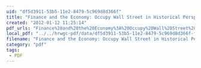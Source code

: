 ```yaml
---
uid: "df5d3911-53b5-11e2-8479-5c969d8d366f"
title: "Finance and the Economy: Occupy Wall Street in Historical Perspective"
created: "2012-01-12 11:25:14"
pdf_urls: "Finance%20and%20the%20Economy%3A%20Occupy%20Wall%20Street%20in%20Historical%20Perspective.resources/fulltext.pdf"
local_pdf: "../../hrwgc-pdf/data/df5d3911-53b5-11e2-8479-5c969d8d366f-finance-and-the-economy-occupy-wall-street-in-historical-perspective.pdf"
filename: "Finance and the Economy: Occupy Wall Street in Historical Perspective.html"
category: "pdf"
tags: 
 - PDF
---
```

